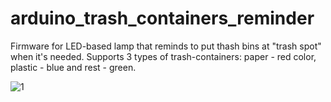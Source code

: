# arduino_trash_containers_reminder
Firmware for LED-based lamp that reminds to put thash bins at "trash spot" when it's needed. Supports 3 types of trash-containers: paper - red color, plastic - blue and rest - green.

![1](http://simmlemming.github.io/readme_img/arduino_trash_containers/1.jpg)

